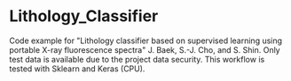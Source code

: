 # Lithology_Classifier
Code example for "Lithology classifier based on supervised learning using portable X-ray fluorescence spectra" J. Baek, S.-J. Cho, and S. Shin.
Only test data is available due to the project data security. 
This workflow is tested with Sklearn and Keras (CPU). 

